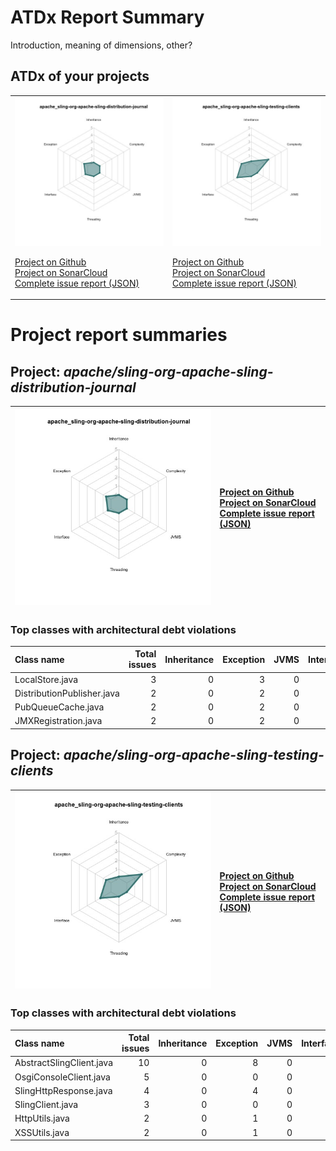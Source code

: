 
# ATDx Report Summary

Introduction, meaning of dimensions, other?

## ATDx of your projects
|||
|-|-|
|<img src="https://github.com/robertoverdecchia/ATDx_report_sandbox/blob/master/plots/apache_sling-org-apache-sling-distribution-journal.jpg"/> <p style="text-align:left">[Project on Github](https://github.com/apache/sling-org-apache-sling-distribution-journal) <br> [Project on SonarCloud ](https://sonarcloud.io/dashboard?id=apache_sling-org-apache-sling-distribution-journal) <br> [Complete issue report (JSON)](https://github.com/robertoverdecchia/ATDx_report_sandbox/blob/master/jsons/apache_sling-org-apache-sling-distribution-journal.json)</p>|<img src="https://github.com/robertoverdecchia/ATDx_report_sandbox/blob/master/plots/apache_sling-org-apache-sling-testing-clients.jpg"/> <p style="text-align:left">[Project on Github](https://github.com/apache/sling-org-apache-sling-testing-clients) <br> [Project on SonarCloud ](https://sonarcloud.io/dashboard?id=apache_sling-org-apache-sling-testing-clients) <br> [Complete issue report (JSON)](https://github.com/robertoverdecchia/ATDx_report_sandbox/blob/master/jsons/apache_sling-org-apache-sling-testing-clients.json)</p>
# Project report summaries
## Project: _apache/sling-org-apache-sling-distribution-journal_
|<img src="https://github.com/robertoverdecchia/ATDx_report_sandbox/blob/master/plots/apache_sling-org-apache-sling-distribution-journal.jpg"/>|<p style="text-align:left">[Project on Github](https://github.com/apache/sling-org-apache-sling-distribution-journal) <br> [Project on SonarCloud ](https://sonarcloud.io/dashboard?id=apache_sling-org-apache-sling-distribution-journal) <br> [Complete issue report (JSON)](https://github.com/robertoverdecchia/ATDx_report_sandbox/blob/master/jsons/apache_sling-org-apache-sling-distribution-journal.json)</p>
|-|-|
### Top classes with architectural debt violations
| Class name                 |   Total issues |   Inheritance |   Exception |   JVMS |   Interface |   Threading |   Complexity | Fully qualified name                                                                          |
|:---------------------------|---------------:|--------------:|------------:|-------:|------------:|------------:|-------------:|:----------------------------------------------------------------------------------------------|
| LocalStore.java            |              3 |             0 |           3 |      0 |           0 |           0 |            0 | src/main/java/org/apache/sling/distribution/journal/impl/subscriber/LocalStore.java           |
| DistributionPublisher.java |              2 |             0 |           2 |      0 |           0 |           0 |            0 | src/main/java/org/apache/sling/distribution/journal/impl/publisher/DistributionPublisher.java |
| PubQueueCache.java         |              2 |             0 |           2 |      0 |           0 |           0 |            0 | src/main/java/org/apache/sling/distribution/journal/impl/queue/impl/PubQueueCache.java        |
| JMXRegistration.java       |              2 |             0 |           2 |      0 |           0 |           0 |            0 | src/main/java/org/apache/sling/distribution/journal/impl/shared/JMXRegistration.java          |

## Project: _apache/sling-org-apache-sling-testing-clients_
|<img src="https://github.com/robertoverdecchia/ATDx_report_sandbox/blob/master/plots/apache_sling-org-apache-sling-testing-clients.jpg"/>|<p style="text-align:left">[Project on Github](https://github.com/apache/sling-org-apache-sling-testing-clients) <br> [Project on SonarCloud ](https://sonarcloud.io/dashboard?id=apache_sling-org-apache-sling-testing-clients) <br> [Complete issue report (JSON)](https://github.com/robertoverdecchia/ATDx_report_sandbox/blob/master/jsons/apache_sling-org-apache-sling-testing-clients.json)</p>
|-|-|
### Top classes with architectural debt violations
| Class name               |   Total issues |   Inheritance |   Exception |   JVMS |   Interface |   Threading |   Complexity | Fully qualified name                                                       |
|:-------------------------|---------------:|--------------:|------------:|-------:|------------:|------------:|-------------:|:---------------------------------------------------------------------------|
| AbstractSlingClient.java |             10 |             0 |           8 |      0 |           2 |           0 |            0 | src/main/java/org/apache/sling/testing/clients/AbstractSlingClient.java    |
| OsgiConsoleClient.java   |              5 |             0 |           0 |      0 |           5 |           0 |            0 | src/main/java/org/apache/sling/testing/clients/osgi/OsgiConsoleClient.java |
| SlingHttpResponse.java   |              4 |             0 |           4 |      0 |           0 |           0 |            0 | src/main/java/org/apache/sling/testing/clients/SlingHttpResponse.java      |
| SlingClient.java         |              3 |             0 |           0 |      0 |           3 |           0 |            0 | src/main/java/org/apache/sling/testing/clients/SlingClient.java            |
| HttpUtils.java           |              2 |             0 |           1 |      0 |           1 |           0 |            0 | src/main/java/org/apache/sling/testing/clients/util/HttpUtils.java         |
| XSSUtils.java            |              2 |             0 |           1 |      0 |           1 |           0 |            0 | src/main/java/org/apache/sling/testing/clients/util/XSSUtils.java          |

